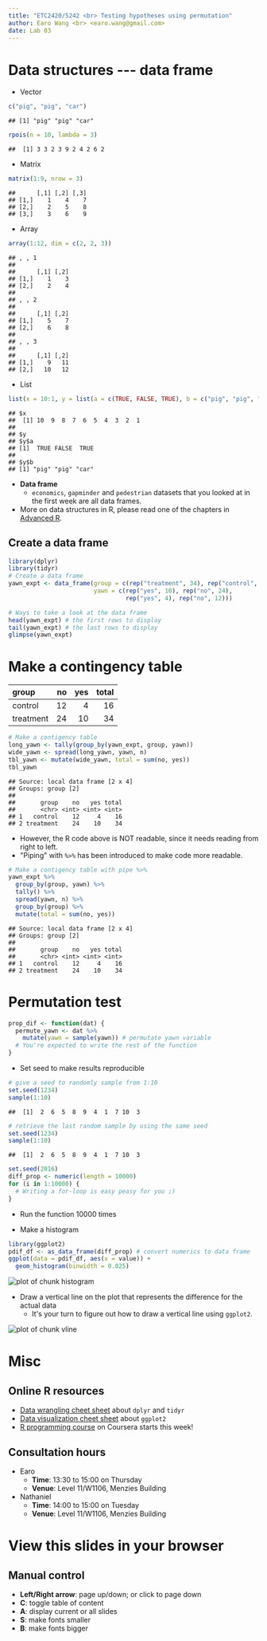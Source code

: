 ```yaml
---
title: "ETC2420/5242 <br> Testing hypotheses using permutation"
author: Earo Wang <br> <earo.wang@gmail.com>
date: Lab 03
---
```




# Data structures --- data frame

* Vector

```r
c("pig", "pig", "car")
```

```
## [1] "pig" "pig" "car"
```

```r
rpois(n = 10, lambda = 3)
```

```
##  [1] 3 3 2 3 9 2 4 2 6 2
```
* Matrix

```r
matrix(1:9, nrow = 3)
```

```
##      [,1] [,2] [,3]
## [1,]    1    4    7
## [2,]    2    5    8
## [3,]    3    6    9
```
* Array

```r
array(1:12, dim = c(2, 2, 3))
```

```
## , , 1
## 
##      [,1] [,2]
## [1,]    1    3
## [2,]    2    4
## 
## , , 2
## 
##      [,1] [,2]
## [1,]    5    7
## [2,]    6    8
## 
## , , 3
## 
##      [,1] [,2]
## [1,]    9   11
## [2,]   10   12
```
* List

```r
list(x = 10:1, y = list(a = c(TRUE, FALSE, TRUE), b = c("pig", "pig", "car")))
```

```
## $x
##  [1] 10  9  8  7  6  5  4  3  2  1
## 
## $y
## $y$a
## [1]  TRUE FALSE  TRUE
## 
## $y$b
## [1] "pig" "pig" "car"
```
* **Data frame**
    + `economics`, `gapminder` and `pedestrian` datasets that you looked at in the
      first week are all data frames.
* More on data structures in R, please read one of the chapters in [Advanced R](http://adv-r.had.co.nz/Data-structures.html).

## Create a data frame


```r
library(dplyr)
library(tidyr)
# Create a data frame
yawn_expt <- data_frame(group = c(rep("treatment", 34), rep("control", 16)),
                        yawn = c(rep("yes", 10), rep("no", 24),
                                 rep("yes", 4), rep("no", 12)))
```


```r
# Ways to take a look at the data frame
head(yawn_expt) # the first rows to display
tail(yawn_expt) # the last rows to display
glimpse(yawn_expt)
```

# Make a contingency table



<center>

|group     | no| yes| total|
|:---------|--:|---:|-----:|
|control   | 12|   4|    16|
|treatment | 24|  10|    34|
</center>


```r
# Make a contigency table 
long_yawn <- tally(group_by(yawn_expt, group, yawn))
wide_yawn <- spread(long_yawn, yawn, n)
tbl_yawn <- mutate(wide_yawn, total = sum(no, yes))
tbl_yawn
```

```
## Source: local data frame [2 x 4]
## Groups: group [2]
## 
##       group    no   yes total
##       <chr> <int> <int> <int>
## 1   control    12     4    16
## 2 treatment    24    10    34
```

* However, the R code above is NOT readable, since it needs reading from right to left.
* "Piping" with `%>%` has been introduced to make code more readable.


```r
# Make a contigency table with pipe %>%
yawn_expt %>%
  group_by(group, yawn) %>% 
  tally() %>%
  spread(yawn, n) %>% 
  group_by(group) %>%
  mutate(total = sum(no, yes))
```

```
## Source: local data frame [2 x 4]
## Groups: group [2]
## 
##       group    no   yes total
##       <chr> <int> <int> <int>
## 1   control    12     4    16
## 2 treatment    24    10    34
```

# Permutation test


```r
prop_dif <- function(dat) {
  permute_yawn <- dat %>% 
    mutate(yawn = sample(yawn)) # permutate yawn variable
  # You're expected to write the rest of the function
}
```



* Set seed to make results reproducible


```r
# give a seed to randomly sample from 1:10
set.seed(1234) 
sample(1:10)
```

```
##  [1]  2  6  5  8  9  4  1  7 10  3
```

```r
# retrieve the last random sample by using the same seed
set.seed(1234) 
sample(1:10)
```

```
##  [1]  2  6  5  8  9  4  1  7 10  3
```


```r
set.seed(2016) 
diff_prop <- numeric(length = 10000)
for (i in 1:10000) {
  # Writing a for-loop is easy peasy for you ;)
}
```

* Run the function 10000 times



* Make a histogram


```r
library(ggplot2)
pdif_df <- as_data_frame(diff_prop) # convert numerics to data frame
ggplot(data = pdif_df, aes(x = value)) + 
  geom_histogram(binwidth = 0.025)
```

<img src="figure/histogram-1.png" title="plot of chunk histogram" alt="plot of chunk histogram" style="display: block; margin: auto;" />

* Draw a vertical line on the plot that represents the difference for the actual data
    + It's your turn to figure out how to draw a vertical line using `ggplot2`.

<img src="figure/vline-1.png" title="plot of chunk vline" alt="plot of chunk vline" style="display: block; margin: auto;" />

# Misc

## Online R resources

* [Data wrangling cheet sheet](https://www.rstudio.com/wp-content/uploads/2015/02/data-wrangling-cheatsheet.pdf)
  about `dplyr` and `tidyr`
* [Data visualization cheet sheet](https://www.rstudio.com/wp-content/uploads/2015/03/ggplot2-cheatsheet.pdf)
  about `ggplot2`
* [R programming course](https://www.coursera.org/learn/r-programming) on Coursera starts this week!

## Consultation hours

* Earo
    * **Time**: 13:30 to 15:00 on Thursday
    * **Venue**: Level 11/W1106, Menzies Building
* Nathaniel
    * **Time**: 14:00 to 15:00 on Tuesday
    * **Venue**: Level 11/W1106, Menzies Building

# View this slides in your browser

<center>
<http://rawgit.com/earowang/Statistical_Thinking/gh-pages/tutorials/lab03/index.html>
</center>

## Manual control
* **Left/Right arrow**: page up/down; or click to page down
* **C**: toggle table of content
* **A**: display current or all slides
* **S**: make fonts smaller
* **B**: make fonts bigger

<meta name="copyright" content="LICENSE: CC BY-NC 3.0 US" />
